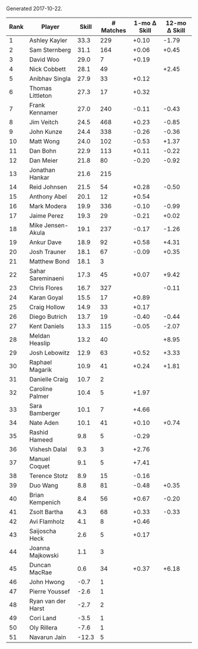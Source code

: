 Generated 2017-10-22.

| Rank | Player             | Skill | # Matches | 1-mo Δ Skill | 12-mo Δ Skill |
|------|--------------------|-------|-----------|--------------|---------------|
|    1 | Ashley Kayler      |  33.3 |       229 |        +0.10 |         -1.79 |
|    2 | Sam Sternberg      |  31.1 |       164 |        +0.06 |         +0.45 |
|    3 | David Woo          |  29.0 |         7 |        +0.19 |               |
|    4 | Nick Cobbett       |  28.1 |        49 |              |         +2.45 |
|    5 | Anibhav Singla     |  27.9 |        33 |        +0.12 |               |
|    6 | Thomas Littleton   |  27.3 |        17 |        +0.32 |               |
|    7 | Frank Kennamer     |  27.0 |       240 |        -0.11 |         -0.43 |
|    8 | Jim Veitch         |  24.5 |       468 |        +0.23 |         -0.85 |
|    9 | John Kunze         |  24.4 |       338 |        -0.26 |         -0.36 |
|   10 | Matt Wong          |  24.0 |       102 |        -0.53 |         +1.37 |
|   11 | Dan Bohn           |  22.9 |       113 |        +0.11 |         -0.22 |
|   12 | Dan Meier          |  21.8 |        80 |        -0.20 |         -0.92 |
|   13 | Jonathan Hankar    |  21.6 |       215 |              |               |
|   14 | Reid Johnsen       |  21.5 |        54 |        +0.28 |         -0.50 |
|   15 | Anthony Abel       |  20.1 |        12 |        +0.54 |               |
|   16 | Mark Modera        |  19.9 |       336 |        -0.10 |         -0.99 |
|   17 | Jaime Perez        |  19.3 |        29 |        -0.21 |         +0.02 |
|   18 | Mike Jensen-Akula  |  19.1 |       237 |        -0.17 |         -1.26 |
|   19 | Ankur Dave         |  18.9 |        92 |        +0.58 |         +4.31 |
|   20 | Josh Trauner       |  18.1 |        67 |        -0.09 |         +0.35 |
|   21 | Matthew Bond       |  18.1 |         3 |              |               |
|   22 | Sahar Sareminaeni  |  17.3 |        45 |        +0.07 |         +9.42 |
|   23 | Chris Flores       |  16.7 |       327 |              |         -0.11 |
|   24 | Karan Goyal        |  15.5 |        17 |        +0.89 |               |
|   25 | Craig Hollow       |  14.9 |        33 |        +0.17 |               |
|   26 | Diego Butrich      |  13.7 |        19 |        -0.40 |         -0.44 |
|   27 | Kent Daniels       |  13.3 |       115 |        -0.05 |         -2.07 |
|   28 | Meldan Heaslip     |  13.2 |        40 |              |         +8.95 |
|   29 | Josh Lebowitz      |  12.9 |        63 |        +0.52 |         +3.33 |
|   30 | Raphael Magarik    |  10.9 |        41 |        +0.24 |         +1.81 |
|   31 | Danielle Craig     |  10.7 |         2 |              |               |
|   32 | Caroline Palmer    |  10.4 |         5 |        +1.97 |               |
|   33 | Sara Bamberger     |  10.1 |         7 |        +4.66 |               |
|   34 | Nate Aden          |  10.1 |        41 |        +0.10 |         +0.74 |
|   35 | Rashid Hameed      |   9.8 |         5 |        -0.29 |               |
|   36 | Vishesh Dalal      |   9.3 |         3 |        +2.76 |               |
|   37 | Manuel Coquet      |   9.1 |         5 |        +7.41 |               |
|   38 | Terence Stotz      |   8.9 |        15 |        -0.16 |               |
|   39 | Duo Wang           |   8.8 |        81 |        -0.48 |         +0.35 |
|   40 | Brian Kempenich    |   8.4 |        56 |        +0.67 |         -0.20 |
|   41 | Zsolt Bartha       |   4.3 |        68 |        +0.33 |         -0.33 |
|   42 | Avi Flamholz       |   4.1 |         8 |        +0.46 |               |
|   43 | Saijoscha Heck     |   2.6 |         5 |        +0.17 |               |
|   44 | Joanna Majkowski   |   1.1 |         3 |              |               |
|   45 | Duncan MacRae      |   0.6 |        34 |        +0.37 |         +6.18 |
|   46 | John Hwong         |  -0.7 |         1 |              |               |
|   47 | Pierre Youssef     |  -2.6 |         1 |              |               |
|   48 | Ryan van der Harst |  -2.7 |         2 |              |               |
|   49 | Cori Land          |  -3.5 |         1 |              |               |
|   50 | Oly Rillera        |  -7.6 |         1 |              |               |
|   51 | Navarun Jain       | -12.3 |         5 |              |               |